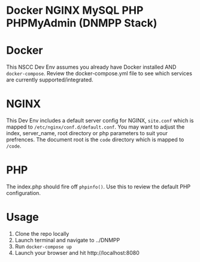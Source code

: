 # Docker NGINX MySQL PHP PHPMyAdmin (DNMPP Stack)

# Docker
This NSCC Dev Env assumes you already have Docker installed AND `docker-compose`. Review the docker-compose.yml file to see which services are currently supported/integrated.

# NGINX
This Dev Env includes a default server config for NGINX, `site.conf` which is mapped to `/etc/nginx/conf.d/default.conf`. You may want to adjust the index, server_name, root directory or php parameters to suit your prefrences. The document root is the `code` directory which is mapped to `/code`.

# PHP
The index.php should fire off `phpinfo()`. Use this to review the default PHP configuration.

# Usage
1. Clone the repo locally
2. Launch terminal and navigate to ../DNMPP
3. Run `docker-compose up`
4. Launch your browser and hit http://localhost:8080


